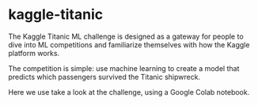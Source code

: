 # kaggle-titanic

The Kaggle Titanic ML challenge is designed as a gateway for people to dive into ML competitions and familiarize themselves with how the Kaggle platform works.

The competition is simple: use machine learning to create a model that predicts which passengers survived the Titanic shipwreck.

Here we use take a look at the challenge, using a Google Colab notebook.
